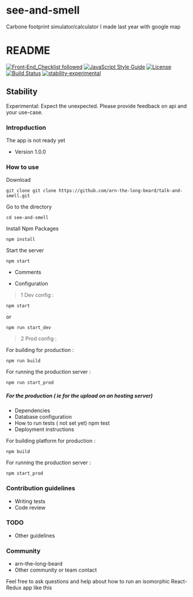 # see-and-smell
Carbone footprint simulator/calculator I made last year with google map
# README #
[![Front‑End_Checklist followed](https://img.shields.io/badge/Front‑End_Checklist-followed-brightgreen.svg)](https://github.com/thedaviddias/Front-End-Checklist/)
[![JavaScript Style Guide](https://img.shields.io/badge/code_style-standard-brightgreen.svg)](https://standardjs.com)
[![License](https://img.shields.io/badge/License-Apache%202.0-blue.svg)](https://opensource.org/licenses/Apache-2.0)
[![Build Status](https://travis-ci.org/arn-the-long-beard/see-and-stink.svg?branch=master)](https://travis-ci.org/arn-the-long-beard/see-and-stink)
[![stability-experimental](https://img.shields.io/badge/stability-experimental-orange.svg)](https://github.com/dominictarr/stability)


 
## Stability

Experimental: Expect the unexpected. Please provide feedback on api and your use-case.

### Intropduction ###

The app is not ready yet

* Version
1.0.0

### How to use ###

Download

    git clone git clone https://github.com/arn-the-long-beard/talk-and-smell.git

Go to the directory
   
    cd see-and-smell
    
Install Npm Packages
    
    npm install 
    
Start the server
  
    npm start
    
* Comments  




* Configuration

>1 Dev config :

    npm start
or
    
    npm run start_dev


>2 Prod config :

For building for production :
    
    npm run build

For running the production server :

    npm run start_prod
    
    
##### For the production ( ie for the upload on an hosting server)
* Dependencies
* Database configuration
* How to run tests
( not set yet)
    npm test
* Deployment instructions


For building platform for production :
    
    npm build

For running the production server :

    npm start_prod

### Contribution guidelines ###

* Writing tests
* Code review

### TODO ###


* Other guidelines


### Community ###

* arn-the-long-beard
* Other community or team contact



Feel free to ask questions and help about how to run an isomorphic React-Redux app like this